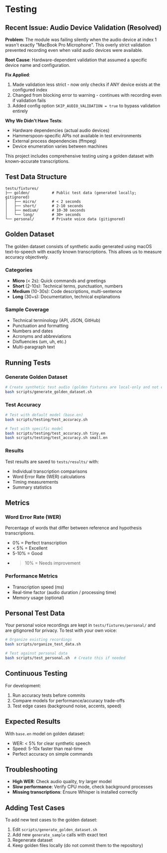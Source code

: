 # Testing

## Recent Issue: Audio Device Validation (Resolved)

**Problem**: The module was failing silently when the audio device at index 1 wasn't exactly "MacBook Pro Microphone". This overly strict validation prevented recording even when valid audio devices were available.

**Root Cause**: Hardware-dependent validation that assumed a specific device name and configuration.

**Fix Applied**:
1. Made validation less strict - now only checks if ANY device exists at the configured index
2. Changed from blocking error to warning - continues with recording even if validation fails
3. Added config option `SKIP_AUDIO_VALIDATION = true` to bypass validation entirely

**Why We Didn't Have Tests**: 
- Hardware dependencies (actual audio devices)
- Hammerspoon-specific APIs not available in test environments
- External process dependencies (ffmpeg)
- Device enumeration varies between machines

This project includes comprehensive testing using a golden dataset with known-accurate transcriptions.

## Test Data Structure

```
tests/fixtures/
├── golden/          # Public test data (generated locally; gitignored)
│   ├── micro/       # < 2 seconds
│   ├── short/       # 2-10 seconds
│   ├── medium/      # 10-30 seconds
│   └── long/        # 30+ seconds
└── personal/        # Private voice data (gitignored)
```

## Golden Dataset

The golden dataset consists of synthetic audio generated using macOS text-to-speech with exactly known transcriptions. This allows us to measure accuracy objectively.

### Categories

- **Micro** (< 2s): Quick commands and greetings
- **Short** (2-10s): Technical terms, punctuation, numbers
- **Medium** (10-30s): Code descriptions, multi-sentence
- **Long** (30+s): Documentation, technical explanations

### Sample Coverage

- Technical terminology (API, JSON, GitHub)
- Punctuation and formatting
- Numbers and dates
- Acronyms and abbreviations
- Disfluencies (um, uh, etc.)
- Multi-paragraph text

## Running Tests

### Generate Golden Dataset
```bash
# Create synthetic test audio (golden fixtures are local-only and not committed)
bash scripts/generate_golden_dataset.sh
```

### Test Accuracy
```bash
# Test with default model (base.en)
bash scripts/testing/test_accuracy.sh

# Test with specific model
bash scripts/testing/test_accuracy.sh tiny.en
bash scripts/testing/test_accuracy.sh small.en
```

### Results

Test results are saved to `tests/results/` with:
- Individual transcription comparisons
- Word Error Rate (WER) calculations
- Timing measurements
- Summary statistics

## Metrics

### Word Error Rate (WER)
Percentage of words that differ between reference and hypothesis transcriptions.
- 0% = Perfect transcription
- < 5% = Excellent
- 5-10% = Good
- > 10% = Needs improvement

### Performance Metrics
- Transcription speed (ms)
- Real-time factor (audio duration / processing time)
- Memory usage (optional)

## Personal Test Data

Your personal voice recordings are kept in `tests/fixtures/personal/` and are gitignored for privacy. To test with your own voice:

```bash
# Organize existing recordings
bash scripts/organize_test_data.sh

# Test against personal data
bash scripts/test_personal.sh  # Create this if needed
```

## Continuous Testing

For development:
1. Run accuracy tests before commits
2. Compare models for performance/accuracy trade-offs
3. Test edge cases (background noise, accents, speed)

## Expected Results

With `base.en` model on golden dataset:
- WER: < 5% for clear synthetic speech
- Speed: 5-10x faster than real-time
- Perfect accuracy on simple commands

## Troubleshooting

- **High WER**: Check audio quality, try larger model
- **Slow performance**: Verify CPU mode, check background processes
- **Missing transcriptions**: Ensure Whisper is installed correctly

## Adding Test Cases

To add new test cases to the golden dataset:

1. Edit `scripts/generate_golden_dataset.sh`
2. Add new `generate_sample` calls with exact text
3. Regenerate dataset
4. Keep golden files locally (do not commit them to the repository)
